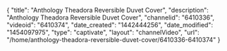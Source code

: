 {
    "title": "Anthology Theadora Reversible Duvet Cover",
    "description": "Anthology Theadora Reversible Duvet Cover",
    "channelid": "6410336",
    "videoid": "6410374",
    "date_created": "1442444256",
    "date_modified": "1454097975",
    "type": "captivate",
    "layout": "channelVideo",
    "url": "\/home\/anthology-theadora-reversible-duvet-cover\/6410336-6410374"
}